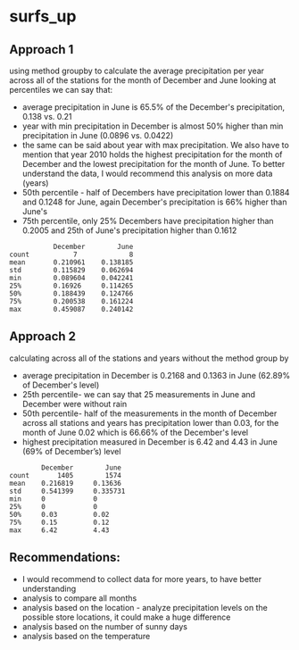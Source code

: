 # surfs_up

## Approach 1 
using method groupby to calculate the average precipitation per year across all of the stations for the month of December and June looking at percentiles we can say that:
- average precipitation in June is 65.5% of the December's precipitation, 0.138 vs. 0.21
- year with min precipitation in December is almost 50% higher than min precipitation in June (0.0896 vs. 0.0422)
-  the same can be said about year with max precipitation. We also have to mention that year 2010 holds the highest precipitation for the month of December and the lowest precipitation for the month of June. To better understand the data, I would recommend this analysis on  more data (years)
- 50th percentile - half of Decembers have precipitation lower than 0.1884 and 0.1248 for June, again December's precipitation is 66% higher than June's
- 75th percentile, only 25% Decembers have precipitation higher than 0.2005 and 25th of June's precipitation higher than 0.1612 

```
           December        June
count           7             8
mean       0.210961    0.138185
std        0.115829    0.062694
min        0.089604    0.042241
25%        0.16926     0.114265
50%        0.188439    0.124766
75%        0.200538    0.161224
max        0.459087    0.240142
```

## Approach 2
calculating across all of the stations and years without the method group by
- average precipitation in December is 0.2168 and 0.1363 in June (62.89% of December's level)
- 25th percentile- we can say that 25 measurements in June and December were without rain
- 50th percentile- half of the measurements in the month of December across all stations and years has precipitation lower than 0.03, for the month of June 0.02 which is 66.66% of the December's level
- highest precipitation measured in December is 6.42 and 4.43 in June (69% of December’s) level

```
        December        June
count       1405        1574
mean    0.216819     0.13636
std     0.541399     0.335731
min     0            0
25%     0            0
50%     0.03         0.02
75%     0.15         0.12
max     6.42         4.43
```

## Recommendations:
- I would recommend to collect data for more years, to have better understanding 
- analysis to compare all months
- analysis based on the location - analyze precipitation levels on the possible store locations, it could make a huge difference
- analysis based on the number of sunny days
- analysis based on the temperature





